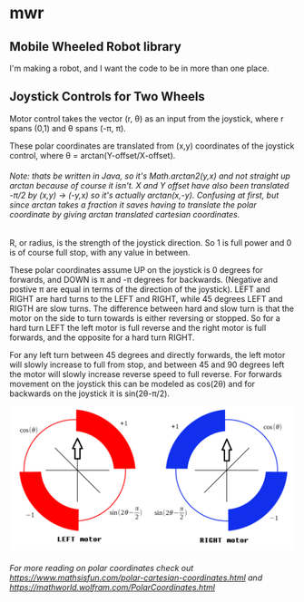 # mwr
## Mobile Wheeled Robot library

I'm making a robot, and I want the code to be in more than one place.


## Joystick Controls for Two Wheels

Motor control takes the vector (r, θ) as an input from the joystick, where r spans (0,1) and θ spans (-π, π).

These polar coordinates are translated from (x,y) coordinates of the joystick control, where θ = arctan(Y-offset/X-offset).
###### Note:  thats be written in Java, so it's Math.arctan2(y,x) and not straight up arctan because of course it isn't. X and Y offset have also been translated -π/2 by (x,y) -> (-y,x) so it's actually arctan(x,-y). Confusing at first, but since arctan takes a fraction it saves having to translate the polar coordinate by giving arctan translated cartesian coordinates.

R, or radius, is the strength of the joystick direction. So 1 is full power and 0 is of course full stop, with any value in between.

These polar coordinates assume UP on the joystick is 0 degrees for forwards, and DOWN is π and -π degrees for backwards. (Negative and postive π are equal in terms of the direction of the joystick). LEFT and RIGHT are hard turns to the LEFT and RIGHT, while 45 degrees LEFT and RIGTH are slow turns. The difference between hard and slow turn is that the motor on the side to turn towards is either reversing or stopped. So for a hard turn LEFT the left motor is full reverse and the right motor is full forwards, and the opposite for a hard turn RIGHT.

For any left turn between 45 degrees and directly forwards, the left motor will slowly increase to full from stop, and between 45 and 90 degrees left the motor will slowly increase reverse speed to full reverse. For forwards movement on the joystick this can be modeled as cos(2θ) and for backwards on the joystick it is sin(2θ-π/2).

![Alt Text](joystick%20to%20motor%20power%20graph.png?raw=true "Joystick-Motor power graph")

###### For more reading on polar coordinates check out https://www.mathsisfun.com/polar-cartesian-coordinates.html and https://mathworld.wolfram.com/PolarCoordinates.html

